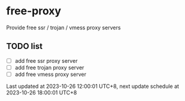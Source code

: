 
# free-proxy
Provide free ssr / trojan / vmess proxy servers


## TODO list
- [ ] add free ssr proxy server
- [ ] add free trojan proxy server
- [ ] add free vmess proxy server

Last updated at 2023-10-26 12:00:01 UTC+8, next update schedule at 2023-10-26 18:00:01 UTC+8

